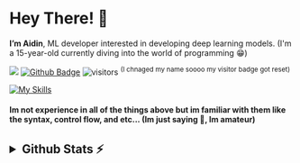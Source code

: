 <h1 align="left">Hey There! 👋</h1>

**I’m Aidin**, ML developer interested in developing deep learning models. (I'm a 15-year-old currently diving into the world of programming 😁)

![](https://hit.yhype.me/github/profile?user_id=108932477)
[![Github Badge](https://img.shields.io/badge/-Github-232323?style=flat-square&logo=Github&logoColor=white&link=https://space.bilibili.com/7708412)](https://github.com/AidinHamedi/AidinHamedi)
![visitors](https://visitor-badge.laobi.icu/badge?page_id=AidinHamedi) <sup>(I chnaged my name soooo my visitor badge got reset)</sup>

[![My Skills](https://skillicons.dev/icons?i=github,githubactions,git,c,cpp,cs,rust,python,javascript,html,css,md,fastapi,tensorflow,pytorch,anaconda,opencv,arduino,raspberrypi,bash,powershell,idea,pycharm,vscode,visualstudio,linux,windows,ubuntu,debian,regex,unity&theme=dark&perline=12)](https://skillicons.dev)
#### **Im not experience in all of the things above but im familiar with them like the syntax, control flow, and etc... (Im just saying 🥲, Im amateur)**

<h2><details>
  <summary>Github Stats ⚡</summary>
  <img src="https://github-readme-streak-stats.herokuapp.com/?user=AidinHamedi&theme=tokyonight" alt="⚠️Currently the strake card is down"/>
  
  ![Aydin's GitHub stats](https://github-readme-stats.vercel.app/api?username=AidinHamedi\&theme=tokyonight&include_all_commits=false)
  
  [![Top Langs](https://github-readme-stats.vercel.app/api/top-langs/?username=AidinHamedi&layout=donut&theme=tokyonight)](https://github.com/anuraghazra/github-readme-stats)
  
  <img src="https://github-profile-summary-cards.vercel.app/api/cards/profile-details?username=AidinHamedi&theme=tokyonight" alt=""/>
  
  <img src="https://github-readme-activity-graph.vercel.app/graph?username=AidinHamedi&theme=tokyo-night" alt=""/>
  
  #### My main repositories:
  
  [![Pneumonia-Detection-Ai](https://github-readme-stats.vercel.app/api/pin/?username=AidinHamedi&repo=Pneumonia-Detection-Ai&theme=tokyonight)](https://github.com/AidinHamedi/Pneumonia-Detection-Ai)
  [![Pytorch-Garbage-Classification-V2](https://github-readme-stats.vercel.app/api/pin/?username=AidinHamedi&repo=Pytorch-Garbage-Classification-V2&theme=tokyonight)](https://github.com/AidinHamedi/Pytorch-Garbage-Classification-V2)

  [![PyTorch-Project-Template](https://github-readme-stats.vercel.app/api/pin/?username=AidinHamedi&repo=PyTorch-Project-Template&theme=tokyonight)](https://github.com/AidinHamedi/PyTorch-Project-Template)
  [![Pytorch-Garbage-Classification](https://github-readme-stats.vercel.app/api/pin/?username=AidinHamedi&repo=Pytorch-Garbage-Classification&theme=tokyonight)](https://github.com/AidinHamedi/Pytorch-Garbage-Classification)
  
  <a href="#"><img width=100% src="https://capsule-render.vercel.app/api?type=waving&color=5f59d4&height=180&section=footer"/></a>
  
</details></h2>
